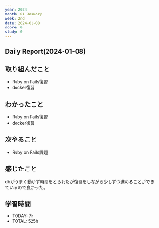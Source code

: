 ```yaml
---
year: 2024
month: 01-January
week: 2nd
date: 2024-01-08
score: 0
study: 0
---
```


## Daily Report(2024-01-08)
## 取り組んだこと
- Ruby on Rails復習
- docker復習
## わかったこと
- Ruby on Rails復習
- docker復習
## 次やること
- Ruby on Rails課題
## 感じたこと
dbがうまく動かず時間をとられたが復習をしながら少しずつ進めることができているので良かった。
## 学習時間
- TODAY: 7h
- TOTAL: 525h